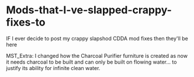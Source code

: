 # Mods-that-I-ve-slapped-crappy-fixes-to
IF I ever decide to post my crappy slapshod CDDA mod fixes then they'll be here

MST_Extra: I changed how the Charcoal Purifier furniture is created as now it needs charcoal to be built and can only be built on flowing water... to justify its ability for infinite clean water.
